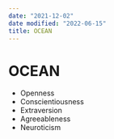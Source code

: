 ```yaml
---
date: "2021-12-02"
date modified: "2022-06-15"
title: OCEAN
---
```


# OCEAN
- Openness
- Conscientiousness
- Extraversion
- Agreeableness
- Neuroticism
